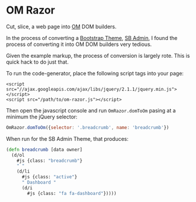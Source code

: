 # OM Razor

Cut, slice, a web page into [OM](https://github.com/swannodette/om) DOM builders.

In the process of converting a [Bootstrap Theme](http://getbootstrap.com/), [SB Admin](http://startbootstrap.com/template-overviews/sb-admin/), I found the process of converting it into OM DOM builders very tedious.

Given the example markup, the process of conversion is largely rote.  This is quick hack to do just that.


To run the code-generator, place the following script tags into your page:

    <script src="//ajax.googleapis.com/ajax/libs/jquery/2.1.1/jquery.min.js"></script>
    <script src="/path/to/om-razor.js"></script>

Then open the javascript console and run `OmRazor.domToOm` pasing at a minimum the jQuery selector:

```javascript
OmRazor.domToOm({selector: '.breadcrumb', name: 'breadcrumb'})
```

When run for the SB Admin Theme, that produces:

```clojure
(defn breadcrumb [data owner] 
  (d/ol
    #js {class: "breadcrumb"}
    " "
    (d/li
      #js {class: "active"}
      " Dashboard "
      (d/i
        #js {class: "fa fa-dashboard"}))))
```

